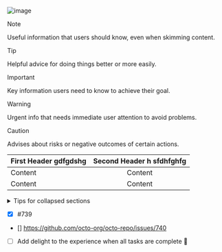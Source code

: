 ![image](https://github.com/user-attachments/assets/1aa6e6b5-4bd8-4629-beab-e1d26b38564c)


> [!NOTE]
> Useful information that users should know, even when skimming content.

> [!TIP]
> Helpful advice for doing things better or more easily.

> [!IMPORTANT]
> Key information users need to know to achieve their goal.

> [!WARNING]
> Urgent info that needs immediate user attention to avoid problems.

> [!CAUTION]
> Advises about risks or negative outcomes of certain actions.


| First Header gdfgdshg | Second Header h sfdhfghfg |
| :--- | :---: |
| Content    |Content   |
| Content   | Content   |

<details>

<summary>Tips for collapsed sections</summary>

### You can add a header

You can add text within a collapsed section. 

You can add an image or a code block, too.

```ruby
   puts "Hello World"
```

</details>

- [x] #739
- [] https://github.com/octo-org/octo-repo/issues/740
- [ ] Add delight to the experience when all tasks are complete :tada:

